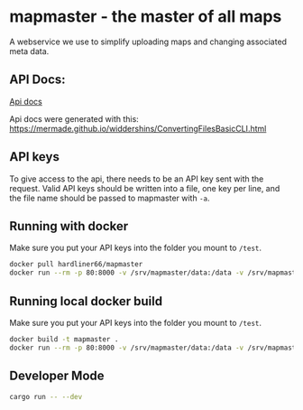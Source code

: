 # mapmaster - the master of all maps
A webservice we use to simplify uploading maps and changing associated meta data.

## API Docs:
[Api docs](openapi/mapmaster.md)

Api docs were generated with this: https://mermade.github.io/widdershins/ConvertingFilesBasicCLI.html

## API keys
To give access to the api, there needs to be an API key sent with the request. Valid API keys
should be written into a file, one key per line, and the file name should be passed to mapmaster with `-a`.

## Running with docker
Make sure you put your API keys into the folder you mount to `/test`.

```sh
docker pull hardliner66/mapmaster
docker run --rm -p 80:8000 -v /srv/mapmaster/data:/data -v /srv/mapmaster/maps:/maps -v /srv/mapmaster/maps/test:/test --name mapmaster hardliner66/mapmaster
```

## Running local docker build
Make sure you put your API keys into the folder you mount to `/test`.
```sh
docker build -t mapmaster .
docker run --rm -p 80:8000 -v /srv/mapmaster/data:/data -v /srv/mapmaster/maps:/maps -v /srv/mapmaster/maps/test:/test --name mapmaster mapmaster
```

## Developer Mode

```sh
cargo run -- --dev
```
